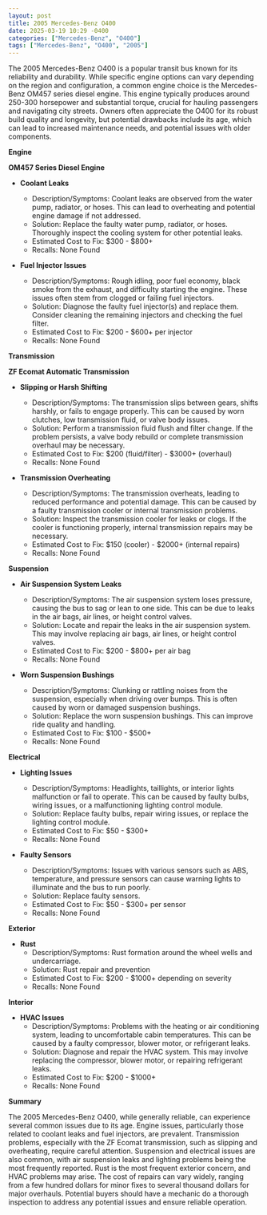 ```yaml
---
layout: post
title: 2005 Mercedes-Benz O400
date: 2025-03-19 10:29 -0400
categories: ["Mercedes-Benz", "O400"]
tags: ["Mercedes-Benz", "O400", "2005"]
---
```

The 2005 Mercedes-Benz O400 is a popular transit bus known for its reliability and durability. While specific engine options can vary depending on the region and configuration, a common engine choice is the Mercedes-Benz OM457 series diesel engine. This engine typically produces around 250-300 horsepower and substantial torque, crucial for hauling passengers and navigating city streets. Owners often appreciate the O400 for its robust build quality and longevity, but potential drawbacks include its age, which can lead to increased maintenance needs, and potential issues with older components.

**Engine**

**OM457 Series Diesel Engine**

*   **Coolant Leaks**
    *   Description/Symptoms: Coolant leaks are observed from the water pump, radiator, or hoses. This can lead to overheating and potential engine damage if not addressed.
    *   Solution: Replace the faulty water pump, radiator, or hoses. Thoroughly inspect the cooling system for other potential leaks.
    *   Estimated Cost to Fix: $300 - $800+
    *   Recalls: None Found

*   **Fuel Injector Issues**
    *   Description/Symptoms: Rough idling, poor fuel economy, black smoke from the exhaust, and difficulty starting the engine. These issues often stem from clogged or failing fuel injectors.
    *   Solution: Diagnose the faulty fuel injector(s) and replace them. Consider cleaning the remaining injectors and checking the fuel filter.
    *   Estimated Cost to Fix: $200 - $600+ per injector
    *   Recalls: None Found

**Transmission**

**ZF Ecomat Automatic Transmission**

*   **Slipping or Harsh Shifting**
    *   Description/Symptoms: The transmission slips between gears, shifts harshly, or fails to engage properly. This can be caused by worn clutches, low transmission fluid, or valve body issues.
    *   Solution: Perform a transmission fluid flush and filter change. If the problem persists, a valve body rebuild or complete transmission overhaul may be necessary.
    *   Estimated Cost to Fix: $200 (fluid/filter) - $3000+ (overhaul)
    *   Recalls: None Found

*   **Transmission Overheating**
    *   Description/Symptoms: The transmission overheats, leading to reduced performance and potential damage. This can be caused by a faulty transmission cooler or internal transmission problems.
    *   Solution: Inspect the transmission cooler for leaks or clogs. If the cooler is functioning properly, internal transmission repairs may be necessary.
    *   Estimated Cost to Fix: $150 (cooler) - $2000+ (internal repairs)
    *   Recalls: None Found

**Suspension**

*   **Air Suspension System Leaks**
    *   Description/Symptoms: The air suspension system loses pressure, causing the bus to sag or lean to one side. This can be due to leaks in the air bags, air lines, or height control valves.
    *   Solution: Locate and repair the leaks in the air suspension system. This may involve replacing air bags, air lines, or height control valves.
    *   Estimated Cost to Fix: $200 - $800+ per air bag
    *   Recalls: None Found

*   **Worn Suspension Bushings**
    *   Description/Symptoms: Clunking or rattling noises from the suspension, especially when driving over bumps. This is often caused by worn or damaged suspension bushings.
    *   Solution: Replace the worn suspension bushings. This can improve ride quality and handling.
    *   Estimated Cost to Fix: $100 - $500+
    *   Recalls: None Found

**Electrical**

*   **Lighting Issues**
    *   Description/Symptoms: Headlights, taillights, or interior lights malfunction or fail to operate. This can be caused by faulty bulbs, wiring issues, or a malfunctioning lighting control module.
    *   Solution: Replace faulty bulbs, repair wiring issues, or replace the lighting control module.
    *   Estimated Cost to Fix: $50 - $300+
    *   Recalls: None Found

*   **Faulty Sensors**
    *   Description/Symptoms: Issues with various sensors such as ABS, temperature, and pressure sensors can cause warning lights to illuminate and the bus to run poorly.
    *   Solution: Replace faulty sensors.
    *   Estimated Cost to Fix: $50 - $300+ per sensor
    *   Recalls: None Found

**Exterior**

*   **Rust**
    *   Description/Symptoms: Rust formation around the wheel wells and undercarriage.
    *   Solution: Rust repair and prevention
    *   Estimated Cost to Fix: $200 - $1000+ depending on severity
    *   Recalls: None Found

**Interior**

*   **HVAC Issues**
    * Description/Symptoms: Problems with the heating or air conditioning system, leading to uncomfortable cabin temperatures. This can be caused by a faulty compressor, blower motor, or refrigerant leaks.
    * Solution: Diagnose and repair the HVAC system. This may involve replacing the compressor, blower motor, or repairing refrigerant leaks.
    * Estimated Cost to Fix: $200 - $1000+
    *   Recalls: None Found

**Summary**

The 2005 Mercedes-Benz O400, while generally reliable, can experience several common issues due to its age. Engine issues, particularly those related to coolant leaks and fuel injectors, are prevalent. Transmission problems, especially with the ZF Ecomat transmission, such as slipping and overheating, require careful attention. Suspension and electrical issues are also common, with air suspension leaks and lighting problems being the most frequently reported. Rust is the most frequent exterior concern, and HVAC problems may arise. The cost of repairs can vary widely, ranging from a few hundred dollars for minor fixes to several thousand dollars for major overhauls. Potential buyers should have a mechanic do a thorough inspection to address any potential issues and ensure reliable operation.

